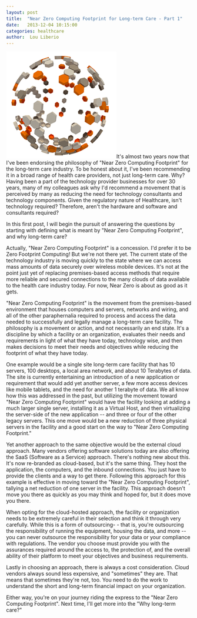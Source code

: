 ```yaml
---
layout: post
title:  "Near Zero Computing Footprint for Long-term Care - Part 1"
date:   2013-12-04 10:15:00
categories: healthcare
author:  Lou Liberio
---
```


<img src="/assets/globe.png" class="right padded-left" alt="Garland" itemprop="image">It's almost two years now that I've been endorsing the philosophy of "Near Zero Computing Footprint" for the long-term care industry.  To be honest about it, I've been recommending it in a broad range of health care providers, not just long-term care.  Why?  Having been a part of the technology provider businesses for over 30 years, many of my colleagues ask why I'd recommend a movement that is perceived by many as reducing the need for technology consultants and technology components.  Given the regulatory nature of Healthcare, isn't technology required?  Therefore, aren't the hardware and software and consultants required?

In this first post, I will begin the pursuit of answering the questions by starting with defining what is meant by "Near Zero Computing Footprint", and why long-term care?

Actually, "Near Zero Computing Footprint" is a concession.  I'd prefer it to be Zero Footprint Computing!  But we're not there yet.  The current state of the technology industry is moving quickly to the state where we can access mass amounts of data securely over wireless mobile devices.  It's not at the point just yet of replacing premises-based access methods that require more reliable and secured connections to the many clouds of data available to the health care industry today.  For now, Near Zero is about as good as it gets.

"Near Zero Computing Footprint" is the movement from the premises-based environment that houses computers and servers, networks and wiring, and all of the other paraphernalia required to process and access the data needed to successfully and legally manage a long-term care facility.  The philosophy is a movement or action, and not necessarily an end state.  It's a discipline by which a facility or an organization, evaluates their needs and requirements in light of what they have today, technology wise, and then makes decisions to meet their needs and objectives while reducing the footprint of what they have today. 

One example would be a single site long-term care facility that has 10 servers, 100 desktops, a local area network, and about 10 Terabytes of data. The site is currently entertaining an introduction of a new application or requirement that would add yet another server, a few more access devices like mobile tablets, and the need for another 1 terabyte of data.  We all know how this was addressed in the past, but utilizing the movement toward "Near Zero Computing Footprint" would have the facility looking at adding a much larger single server, installing it as a Virtual Host, and then virtualizing the server-side of the new application -- and three or four of the other legacy servers.  This one move would be a new reduction of three physical servers in the facility and a good start on the way to "Near Zero Computing Footprint."

Yet another approach to the same objective would be the external cloud approach.   Many vendors offering software solutions today are also offering the SaaS (Software as a Service) approach.  There's nothing new about this.  It's now re-branded as cloud-based, but it's the same thing.  They host the application, the computers, and the inbound connections.  You just have to provide the clients and a way to get there.  Following this approach for this example is effective in moving toward the "Near Zero Computing Footprint", tallying a net reduction of one server in the facility.  This approach doesn't move you there as quickly as you may think and hoped for, but it does move you there.

When opting for the cloud-hosted approach, the facility or organization needs to be extremely careful in their selection and think it through very carefully.  While this is a form of outsourcing- - that is, you're outsourcing the responsibility of running the equipment, housing the data, and more -- you can never outsource the responsibility for your data or your compliance with regulations.  The vendor you choose must provide you with the assurances required around the access to, the protection of, and the overall ability of their platform to meet your objectives and business requirements.

Lastly in choosing an approach, there is always a cost consideration.  Cloud vendors always sound less expensive, and "sometimes" they are.  That means that sometimes they're not, too.  You need to do the work to understand the short and long-term financial impact on your organization.

Either way, you're on your journey riding the express to the "Near Zero Computing Footprint".  Next time, I'll get more into the "Why long-term care?"
